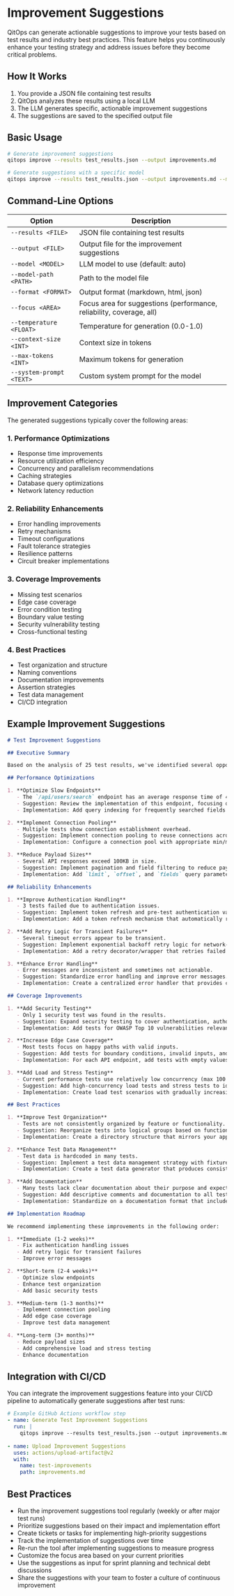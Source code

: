 # Improvement Suggestions

QitOps can generate actionable suggestions to improve your tests based on test results and industry best practices. This feature helps you continuously enhance your testing strategy and address issues before they become critical problems.

## How It Works

1. You provide a JSON file containing test results
2. QitOps analyzes these results using a local LLM
3. The LLM generates specific, actionable improvement suggestions
4. The suggestions are saved to the specified output file

## Basic Usage

```bash
# Generate improvement suggestions
qitops improve --results test_results.json --output improvements.md

# Generate suggestions with a specific model
qitops improve --results test_results.json --output improvements.md --model llama --model-path /path/to/model.gguf
```

## Command-Line Options

| Option | Description |
|--------|-------------|
| `--results <FILE>` | JSON file containing test results |
| `--output <FILE>` | Output file for the improvement suggestions |
| `--model <MODEL>` | LLM model to use (default: auto) |
| `--model-path <PATH>` | Path to the model file |
| `--format <FORMAT>` | Output format (markdown, html, json) |
| `--focus <AREA>` | Focus area for suggestions (performance, reliability, coverage, all) |
| `--temperature <FLOAT>` | Temperature for generation (0.0-1.0) |
| `--context-size <INT>` | Context size in tokens |
| `--max-tokens <INT>` | Maximum tokens for generation |
| `--system-prompt <TEXT>` | Custom system prompt for the model |

## Improvement Categories

The generated suggestions typically cover the following areas:

### 1. Performance Optimizations
- Response time improvements
- Resource utilization efficiency
- Concurrency and parallelism recommendations
- Caching strategies
- Database query optimizations
- Network latency reduction

### 2. Reliability Enhancements
- Error handling improvements
- Retry mechanisms
- Timeout configurations
- Fault tolerance strategies
- Resilience patterns
- Circuit breaker implementations

### 3. Coverage Improvements
- Missing test scenarios
- Edge case coverage
- Error condition testing
- Boundary value testing
- Security vulnerability testing
- Cross-functional testing

### 4. Best Practices
- Test organization and structure
- Naming conventions
- Documentation improvements
- Assertion strategies
- Test data management
- CI/CD integration

## Example Improvement Suggestions

```markdown
# Test Improvement Suggestions

## Executive Summary

Based on the analysis of 25 test results, we've identified several opportunities for improvement across performance, reliability, coverage, and best practices. Implementing these suggestions will help enhance the effectiveness and efficiency of your testing suite.

## Performance Optimizations

1. **Optimize Slow Endpoints**
   - The `/api/users/search` endpoint has an average response time of 412ms, which is significantly higher than other endpoints.
   - Suggestion: Review the implementation of this endpoint, focusing on database query optimization and potential caching.
   - Implementation: Add query indexing for frequently searched fields and implement a Redis cache for common search queries.

2. **Implement Connection Pooling**
   - Multiple tests show connection establishment overhead.
   - Suggestion: Implement connection pooling to reuse connections across tests.
   - Implementation: Configure a connection pool with appropriate min/max settings based on your concurrency requirements.

3. **Reduce Payload Sizes**
   - Several API responses exceed 100KB in size.
   - Suggestion: Implement pagination and field filtering to reduce payload sizes.
   - Implementation: Add `limit`, `offset`, and `fields` query parameters to your API endpoints.

## Reliability Enhancements

1. **Improve Authentication Handling**
   - 3 tests failed due to authentication issues.
   - Suggestion: Implement token refresh and pre-test authentication validation.
   - Implementation: Add a token refresh mechanism that automatically renews expired tokens before test execution.

2. **Add Retry Logic for Transient Failures**
   - Several timeout errors appear to be transient.
   - Suggestion: Implement exponential backoff retry logic for network-related failures.
   - Implementation: Add a retry decorator/wrapper that retries failed requests with increasing delays.

3. **Enhance Error Handling**
   - Error messages are inconsistent and sometimes not actionable.
   - Suggestion: Standardize error handling and improve error messages.
   - Implementation: Create a centralized error handler that provides consistent, detailed error information.

## Coverage Improvements

1. **Add Security Testing**
   - Only 1 security test was found in the results.
   - Suggestion: Expand security testing to cover authentication, authorization, input validation, and data protection.
   - Implementation: Add tests for OWASP Top 10 vulnerabilities relevant to your application.

2. **Increase Edge Case Coverage**
   - Most tests focus on happy paths with valid inputs.
   - Suggestion: Add tests for boundary conditions, invalid inputs, and error scenarios.
   - Implementation: For each API endpoint, add tests with empty values, extremely large values, special characters, and malformed requests.

3. **Add Load and Stress Testing**
   - Current performance tests use relatively low concurrency (max 100 users).
   - Suggestion: Add high-concurrency load tests and stress tests to identify breaking points.
   - Implementation: Create load test scenarios with gradually increasing concurrency until performance degrades.

## Best Practices

1. **Improve Test Organization**
   - Tests are not consistently organized by feature or functionality.
   - Suggestion: Reorganize tests into logical groups based on functionality.
   - Implementation: Create a directory structure that mirrors your application's architecture.

2. **Enhance Test Data Management**
   - Test data is hardcoded in many tests.
   - Suggestion: Implement a test data management strategy with fixtures or factories.
   - Implementation: Create a test data generator that produces consistent, realistic test data.

3. **Add Documentation**
   - Many tests lack clear documentation about their purpose and expected behavior.
   - Suggestion: Add descriptive comments and documentation to all tests.
   - Implementation: Standardize on a documentation format that includes purpose, prerequisites, and expected outcomes.

## Implementation Roadmap

We recommend implementing these improvements in the following order:

1. **Immediate (1-2 weeks)**
   - Fix authentication handling issues
   - Add retry logic for transient failures
   - Improve error messages

2. **Short-term (2-4 weeks)**
   - Optimize slow endpoints
   - Enhance test organization
   - Add basic security tests

3. **Medium-term (1-3 months)**
   - Implement connection pooling
   - Add edge case coverage
   - Improve test data management

4. **Long-term (3+ months)**
   - Reduce payload sizes
   - Add comprehensive load and stress testing
   - Enhance documentation
```

## Integration with CI/CD

You can integrate the improvement suggestions feature into your CI/CD pipeline to automatically generate suggestions after test runs:

```yaml
# Example GitHub Actions workflow step
- name: Generate Test Improvement Suggestions
  run: |
    qitops improve --results test_results.json --output improvements.md
    
- name: Upload Improvement Suggestions
  uses: actions/upload-artifact@v2
  with:
    name: test-improvements
    path: improvements.md
```

## Best Practices

- Run the improvement suggestions tool regularly (weekly or after major test runs)
- Prioritize suggestions based on their impact and implementation effort
- Create tickets or tasks for implementing high-priority suggestions
- Track the implementation of suggestions over time
- Re-run the tool after implementing suggestions to measure progress
- Customize the focus area based on your current priorities
- Use the suggestions as input for sprint planning and technical debt discussions
- Share the suggestions with your team to foster a culture of continuous improvement
